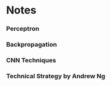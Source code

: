 # Notes

### Perceptron

### Backpropagation

### CNN  Techniques

### Technical Strategy by Andrew Ng

